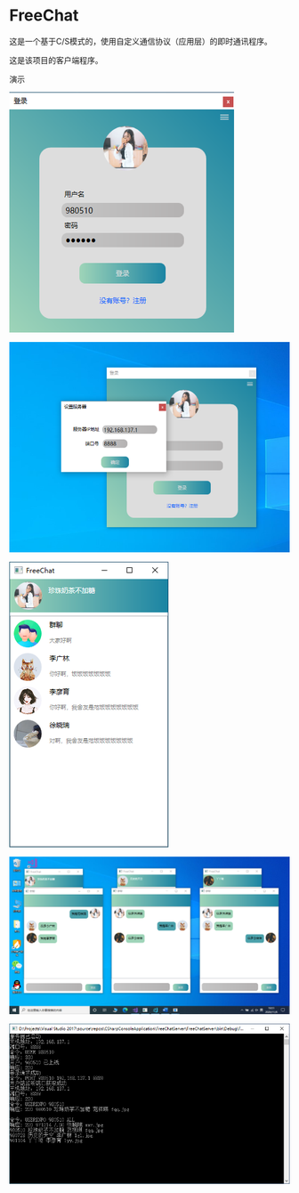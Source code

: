 # FreeChat

这是一个基于C/S模式的，使用自定义通信协议（应用层）的即时通讯程序。

这是该项目的客户端程序。

演示

![](.\images\1.png)  

![](.\images\2.png)  

![](.\images\3.png)  

![](.\images\5.png)  

![](.\images\6.png)
